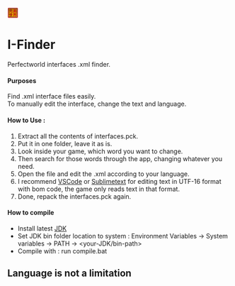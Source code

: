 <picture>
  <img src="./res/icon.png" width="5%">
</picture>

# I-Finder
Perfectworld interfaces .xml finder.

#### Purposes
Find .xml interface files easily.<br>
To manually edit the interface, change the text and language.

#### How to Use : 
1. Extract all the contents of interfaces.pck.
2. Put it in one folder, leave it as is.
3. Look inside your game, which word you want to change.
4. Then search for those words through the app, changing whatever you need.
5. Open the file and edit the .xml according to your language.
6. I recommend [VSCode](https://code.visualstudio.com/) or [Sublimetext](https://www.sublimetext.com/download) for editing text in UTF-16 format with bom code, the game only reads text in that format.
7. Done, repack the interfaces.pck again.

#### How to compile 
* Install latest [JDK](https://www.oracle.com/id/java/technologies/downloads/)
* Set JDK bin folder location to system : Environment Variables -> System variables -> PATH -> <your-JDK/bin-path>
* Compile with : run compile.bat

## Language is not a limitation
